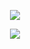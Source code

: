 <div id="header" align="center">

![](https://64.media.tumblr.com/b15fa0f3bb70206bb14cc6a847c61b5e/6aabbea0af91b052-6f/s250x400/a7303ff98458d538c6914bb25dead0580ccd17f8.gifv)

![](https://readme-typing-svg.demolab.com?font=Silkscreen&size=15&pause=1000&color=FFFFFF&center=true&vCenter=true&width=435&lines=How+can+a+loving+god+cause+such+agony%3F)
